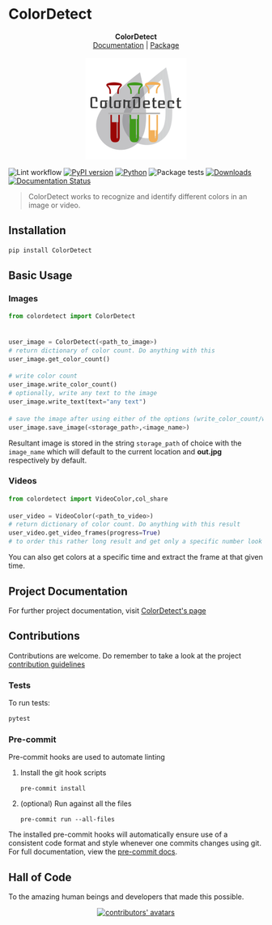 # ColorDetect

<p align="center">
  <b>ColorDetect</b><br>
  <a href="https://colordetect.readthedocs.io/en/latest/">Documentation</a> |
  <a href="https://pypi.org/project/ColorDetect/">Package</a> 
  <br><br>
  <img src="./img/ColorDetect.png" alt="ColorDetect">
</p>

![Lint workflow](https://github.com/MarvinKweyu/ColorDetect/actions/workflows/lint.yml/badge.svg?branch=master)
[![PyPI version](https://badge.fury.io/py/ColorDetect.svg)](https://pypi.org/project/ColorDetect/)
[![Python](https://img.shields.io/badge/python->=3.6-green)](https://pypi.org/project/ColorDetect/)
![Package tests](https://github.com/MarvinKweyu/ColorDetect/actions/workflows/package-tests.yml/badge.svg?branch=master)
[![Downloads](https://pepy.tech/badge/colordetect)](https://pypi.org/project/ColorDetect/)
[![Documentation Status](https://readthedocs.org/projects/colordetect/badge/?version=master)](https://colordetect.readthedocs.io/en/master/)

> ColorDetect works to recognize and identify different colors in an image or video.

## Installation

```bash
pip install ColorDetect
```

## Basic Usage

### Images

```python
from colordetect import ColorDetect


user_image = ColorDetect(<path_to_image>)
# return dictionary of color count. Do anything with this
user_image.get_color_count()

# write color count
user_image.write_color_count()
# optionally, write any text to the image
user_image.write_text(text="any text")

# save the image after using either of the options (write_color_count/write_text) or both
user_image.save_image(<storage_path>,<image_name>)

```

Resultant image is stored in the string `storage_path` of choice with the `image_name` which will default to the current location and **out.jpg** respectively by default.

### Videos

```python
from colordetect import VideoColor,col_share

user_video = VideoColor(<path_to_video>)
# return dictionary of color count. Do anything with this result
user_video.get_video_frames(progress=True)
# to order this rather long result and get only a specific number look up the `col_share` module
```

You can also get colors at a specific time and extract the frame at that given time. 

## Project Documentation

For further project documentation, visit [ColorDetect's page](https://colordetect.readthedocs.io/en/latest/)

## Contributions

Contributions are welcome.
Do remember to take a look at the project [contribution guidelines](https://github.com/MarvinKweyu/ColorDetect/blob/master/CONTRIBUTING.rst)

### Tests

To run tests:

```bash
pytest
```

### Pre-commit

Pre-commit hooks are used to automate linting

1. Install the git hook scripts
   ```shell
   pre-commit install
   ```

1. (optional) Run against all the files
    ```shell
   pre-commit run --all-files
   ```

The installed pre-commit hooks will automatically ensure use of a consistent code format and style whenever one commits
changes using git. For full documentation, view the [pre-commit docs](https://pre-commit.com/).

## Hall of Code

To the amazing human beings and developers that made this possible.

<div align="center">
    <a href="https://github.com/MarvinKweyu/ColorDetect/graphs/contributors">
        <img alt="contributors' avatars" src="https://contrib.rocks/image?repo=MarvinKweyu/ColorDetect" />
    </a>
</div>
